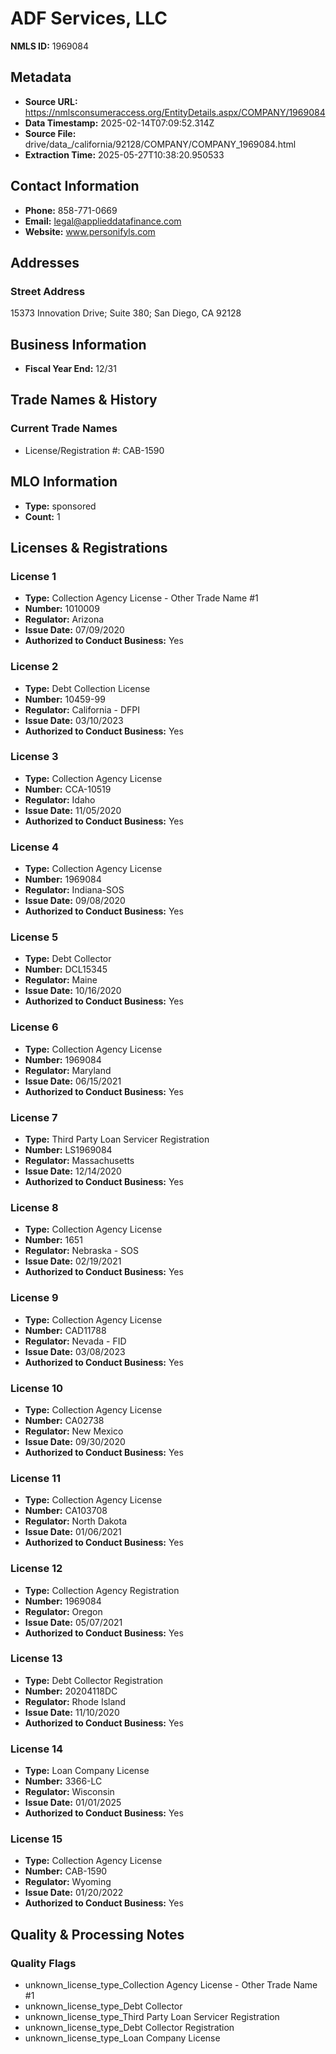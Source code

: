 # ADF Services, LLC

**NMLS ID:** 1969084

## Metadata
- **Source URL:** https://nmlsconsumeraccess.org/EntityDetails.aspx/COMPANY/1969084
- **Data Timestamp:** 2025-02-14T07:09:52.314Z
- **Source File:** drive/data_/california/92128/COMPANY/COMPANY_1969084.html
- **Extraction Time:** 2025-05-27T10:38:20.950533

## Contact Information
- **Phone:** 858-771-0669
- **Email:** legal@applieddatafinance.com
- **Website:** www.personifyls.com

## Addresses
### Street Address
15373 Innovation Drive; Suite 380; San Diego, CA 92128

## Business Information
- **Fiscal Year End:** 12/31

## Trade Names & History
### Current Trade Names
- License/Registration #: CAB-1590

## MLO Information
- **Type:** sponsored
- **Count:** 1

## Licenses & Registrations

### License 1
- **Type:** Collection Agency License - Other Trade Name #1
- **Number:** 1010009
- **Regulator:** Arizona
- **Issue Date:** 07/09/2020
- **Authorized to Conduct Business:** Yes

### License 2
- **Type:** Debt Collection License
- **Number:** 10459-99
- **Regulator:** California - DFPI
- **Issue Date:** 03/10/2023
- **Authorized to Conduct Business:** Yes

### License 3
- **Type:** Collection Agency License
- **Number:** CCA-10519
- **Regulator:** Idaho
- **Issue Date:** 11/05/2020
- **Authorized to Conduct Business:** Yes

### License 4
- **Type:** Collection Agency License
- **Number:** 1969084
- **Regulator:** Indiana-SOS
- **Issue Date:** 09/08/2020
- **Authorized to Conduct Business:** Yes

### License 5
- **Type:** Debt Collector
- **Number:** DCL15345
- **Regulator:** Maine
- **Issue Date:** 10/16/2020
- **Authorized to Conduct Business:** Yes

### License 6
- **Type:** Collection Agency License
- **Number:** 1969084
- **Regulator:** Maryland
- **Issue Date:** 06/15/2021
- **Authorized to Conduct Business:** Yes

### License 7
- **Type:** Third Party Loan Servicer Registration
- **Number:** LS1969084
- **Regulator:** Massachusetts
- **Issue Date:** 12/14/2020
- **Authorized to Conduct Business:** Yes

### License 8
- **Type:** Collection Agency License
- **Number:** 1651
- **Regulator:** Nebraska - SOS
- **Issue Date:** 02/19/2021
- **Authorized to Conduct Business:** Yes

### License 9
- **Type:** Collection Agency License
- **Number:** CAD11788
- **Regulator:** Nevada - FID
- **Issue Date:** 03/08/2023
- **Authorized to Conduct Business:** Yes

### License 10
- **Type:** Collection Agency License
- **Number:** CA02738
- **Regulator:** New Mexico
- **Issue Date:** 09/30/2020
- **Authorized to Conduct Business:** Yes

### License 11
- **Type:** Collection Agency License
- **Number:** CA103708
- **Regulator:** North Dakota
- **Issue Date:** 01/06/2021
- **Authorized to Conduct Business:** Yes

### License 12
- **Type:** Collection Agency Registration
- **Number:** 1969084
- **Regulator:** Oregon
- **Issue Date:** 05/07/2021
- **Authorized to Conduct Business:** Yes

### License 13
- **Type:** Debt Collector Registration
- **Number:** 20204118DC
- **Regulator:** Rhode Island
- **Issue Date:** 11/10/2020
- **Authorized to Conduct Business:** Yes

### License 14
- **Type:** Loan Company License
- **Number:** 3366-LC
- **Regulator:** Wisconsin
- **Issue Date:** 01/01/2025
- **Authorized to Conduct Business:** Yes

### License 15
- **Type:** Collection Agency License
- **Number:** CAB-1590
- **Regulator:** Wyoming
- **Issue Date:** 01/20/2022
- **Authorized to Conduct Business:** Yes

## Quality & Processing Notes
### Quality Flags
- unknown_license_type_Collection Agency License - Other Trade Name #1
- unknown_license_type_Debt Collector
- unknown_license_type_Third Party Loan Servicer Registration
- unknown_license_type_Debt Collector Registration
- unknown_license_type_Loan Company License
